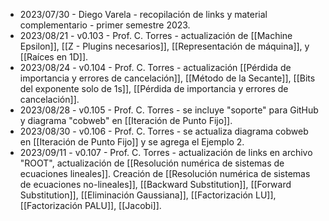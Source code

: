 - 2023/07/30 - Diego Varela - recopilación de links y material complementario - primer semestre 2023.
- 2023/08/21 - v0.103 - Prof. C. Torres - actualización de [[Machine Epsilon]], [[Z - Plugins necesarios]], [[Representación de máquina]], y [[Raíces en 1D]].
- 2023/08/24 - v0.104 - Prof. C. Torres - actualización [[Pérdida de importancia y errores de cancelación]], [[Método de la Secante]], [[Bits del exponente solo de 1s]], [[Pérdida de importancia y errores de cancelación]].
- 2023/08/28 - v0.105 - Prof. C. Torres - se incluye "soporte" para GitHub y diagrama "cobweb" en [[Iteración de Punto Fijo]].
- 2023/08/30 - v0.106 - Prof. C. Torres - se actualiza diagrama cobweb en [[Iteración de Punto Fijo]] y se agrega el Ejemplo 2.
- 2023/09/11 - v0.107 - Prof. C. Torres - actualización de links en archivo "ROOT", actualización de [[Resolución numérica de sistemas de ecuaciones lineales]]. Creación de [[Resolución numérica de sistemas de ecuaciones no-lineales]], [[Backward Substitution]], [[Forward Substitution]], [[Eliminación Gaussiana]], [[Factorización LU]], [[Factorización PALU]], [[Jacobi]].